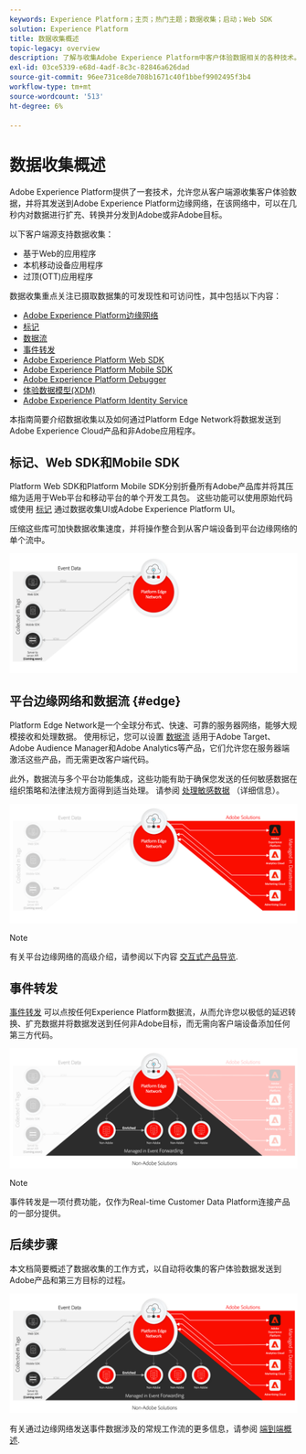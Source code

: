 ```yaml
---
keywords: Experience Platform；主页；热门主题；数据收集；启动；Web SDK
solution: Experience Platform
title: 数据收集概述
topic-legacy: overview
description: 了解与收集Adobe Experience Platform中客户体验数据相关的各种技术。
exl-id: 03ce5339-e68d-4adf-8c3c-82846a626dad
source-git-commit: 96ee731ce8de708b1671c40f1bbef9902495f3b4
workflow-type: tm+mt
source-wordcount: '513'
ht-degree: 6%

---
```


# 数据收集概述

Adobe Experience Platform提供了一套技术，允许您从客户端源收集客户体验数据，并将其发送到Adobe Experience Platform边缘网络，在该网络中，可以在几秒内对数据进行扩充、转换并分发到Adobe或非Adobe目标。

以下客户端源支持数据收集：

* 基于Web的应用程序
* 本机移动设备应用程序
* 过顶(OTT)应用程序

数据收集重点关注已摄取数据集的可发现性和可访问性，其中包括以下内容：

* [Adobe Experience Platform边缘网络](https://experienceleague.adobe.com/docs/web-sdk-learn/tutorials/introduction-to-web-sdk-and-edge-network.html)
* [标记](../tags/home.md)
* [数据流](../edge/datastreams/overview.md)
* [事件转发](../tags/ui/event-forwarding/overview.md)
* [Adobe Experience Platform Web SDK](../edge/home.md)
* [Adobe Experience Platform Mobile SDK](https://aep-sdks.gitbook.io/docs/)
* [Adobe Experience Platform Debugger](https://chrome.google.com/webstore/detail/adobe-experience-platform/bfnnokhpnncpkdmbokanobigaccjkpob?hl=en)
* [体验数据模型(XDM)](../xdm/home.md)
* [Adobe Experience Platform Identity Service](../identity-service/home.md)

本指南简要介绍数据收集以及如何通过Platform Edge Network将数据发送到Adobe Experience Cloud产品和非Adobe应用程序。

## 标记、Web SDK和Mobile SDK

Platform Web SDK和Platform Mobile SDK分别折叠所有Adobe产品库并将其压缩为适用于Web平台和移动平台的单个开发工具包。 这些功能可以使用原始代码或使用 [标记](../tags/home.md) 通过数据收集UI或Adobe Experience Platform UI。

压缩这些库可加快数据收集速度，并将操作整合到从客户端设备到平台边缘网络的单个流中。

![标记， Web SDK， Mobile SDK](./images/home/tags-sdks.png)

## 平台边缘网络和数据流 {#edge}

Platform Edge Network是一个全球分布式、快速、可靠的服务器网络，能够大规模接收和处理数据。 使用标记，您可以设置 [数据流](../edge/datastreams/overview.md) 适用于Adobe Target、Adobe Audience Manager和Adobe Analytics等产品，它们允许您在服务器端激活这些产品，而无需更改客户端代码。

此外，数据流与多个平台功能集成，这些功能有助于确保您发送的任何敏感数据在组织策略和法律法规方面得到适当处理。 请参阅 [处理敏感数据](../edge/datastreams/overview.md#sensitive) （详细信息）。

![数据流和Adobe解决方案](./images/home/adobe-solutions.png)

>[!NOTE]
>
>有关平台边缘网络的高级介绍，请参阅以下内容 [交互式产品导览](https://adobe-ideacloud.forgedx.com/adobe-adobe-edge-collection/adobe-experience-edge/public/mx?SUID=hgb1a48ICSCpbM6MzBYHbxnsh9DgjUy1).

## 事件转发

[事件转发](../tags/ui/event-forwarding/overview.md) 可以点按任何Experience Platform数据流，从而允许您以极低的延迟转换、扩充数据并将数据发送到任何非Adobe目标，而无需向客户端设备添加任何第三方代码。

![事件转发](./images/home/event-forwarding.png)

>[!NOTE]
>
>事件转发是一项付费功能，仅作为Real-time Customer Data Platform连接产品的一部分提供。

## 后续步骤

本文档简要概述了数据收集的工作方式，以自动将收集的客户体验数据发送到Adobe产品和第三方目标的过程。

![数据收集框架](./images/home/collection.png)

有关通过边缘网络发送事件数据涉及的常规工作流的更多信息，请参阅 [端到端概述](./e2e.md).
